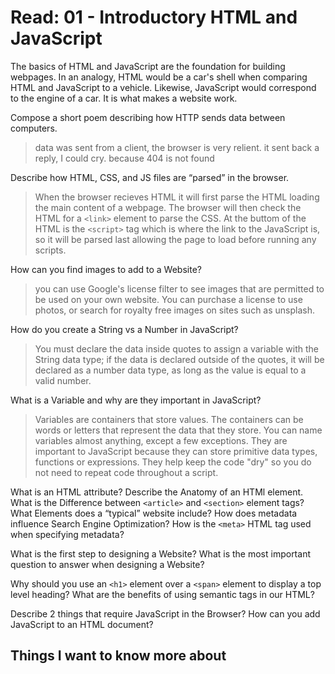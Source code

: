 # Read: 01 - Introductory HTML and JavaScript

The basics of HTML and JavaScript are the foundation for building webpages. In an analogy, HTML would be a car's shell when comparing HTML and JavaScript to a vehicle. Likewise, JavaScript would correspond to the engine of a car. It is what makes a website work. 

Compose a short poem describing how HTTP sends data between computers.
>data was sent from a client, the browser is very relient. it sent back a reply, I could cry. because 404 is not found

Describe how HTML, CSS, and JS files are “parsed” in the browser.
>When the browser recieves HTML it will first parse the HTML loading the main content of a webpage. The browser will then check the HTML for a ```<link>``` element to parse the CSS. At the buttom of the HTML is the ```<script>``` tag which is where the link to the JavaScript is, so it will be parsed last allowing the page to load before running any scripts.

How can you find images to add to a Website?
  >you can use Google's license filter to see images that are permitted to be used on your own website. You can purchase a license to use photos, or search for royalty free images on sites such as unsplash.
  
How do you create a String vs a Number in JavaScript?
  >You must declare the data inside quotes to assign a variable with the String data type; if the data is declared outside of the quotes, it will be declared as a      number data type, as long as the value is equal to a valid number.

What is a Variable and why are they important in JavaScript?
  >Variables are containers that store values. The containers can be words or letters that represent the data that they store. You can name variables almost anything, except a few exceptions. They are important to JavaScript because they can store primitive data types, functions or expressions. They help keep the code "dry" so you do not need to repeat code throughout a script. 

What is an HTML attribute?
Describe the Anatomy of an HTMl element.
What is the Difference between ```<article>``` and ```<section>``` element tags?
What Elements does a “typical” website include?
How does metadata influence Search Engine Optimization?
How is the ```<meta>``` HTML tag used when specifying metadata?
  
  
What is the first step to designing a Website?
What is the most important question to answer when designing a Website?
  
Why should you use an ```<h1>``` element over a ```<span>``` element to display a top level heading?
What are the benefits of using semantic tags in our HTML?

Describe 2 things that require JavaScript in the Browser?
How can you add JavaScript to an HTML document?

## Things I want to know more about

